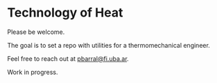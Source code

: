 # Technology of Heat

Please be welcome.

The goal is to set a repo with utilities for a thermomechanical engineer.

Feel free to reach out at pbarral@fi.uba.ar.

Work in progress. 
